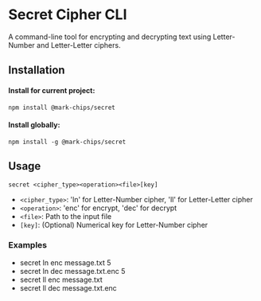 # Secret Cipher CLI

A command-line tool for encrypting and decrypting text using Letter-Number and Letter-Letter ciphers.

## Installation

#### Install for current project:

`npm install @mark-chips/secret`

#### Install globally:

`npm install -g @mark-chips/secret`

## Usage

`secret <cipher_type><operation><file>[key]`

- `<cipher_type>`: 'ln' for Letter-Number cipher, 'll' for Letter-Letter cipher
- `<operation>`: 'enc' for encrypt, 'dec' for decrypt
- `<file>`: Path to the input file
- `[key]`: (Optional) Numerical key for Letter-Number cipher

### Examples

- secret ln enc message.txt 5
- secret ln dec message.txt.enc 5
- secret ll enc message.txt
- secret ll dec message.txt.enc
